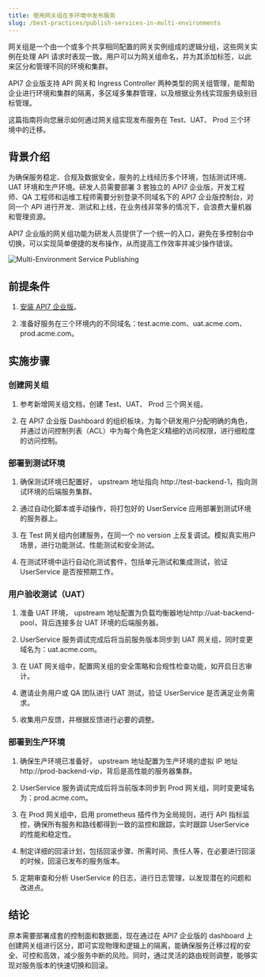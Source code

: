 ```yaml
---
title: 使用网关组在多环境中发布服务
slug: /best-practices/publish-services-in-multi-environments
---
```


网关组是一个由一个或多个共享相同配置的网关实例组成的逻辑分组，这些网关实例在处理 API 请求时表现一致。用户可以为网关组命名，并为其添加标签，以此来区分和管理不同的环境和集群。

API7 企业版支持 API 网关和 Ingress Controller 两种类型的网关组管理，能帮助企业进行环境和集群的隔离，多区域多集群管理，以及根据业务线实现服务级别目标管理。

这篇指南将向您展示如何通过网关组实现发布服务在 Test、UAT、 Prod 三个环境中的迁移。

## 背景介绍

为确保服务稳定、合规及数据安全，服务的上线经历多个环境，包括测试环境、UAT 环境和生产环境。研发人员需要部署 3 套独立的 API7 企业版，开发工程师、QA 工程师和运维工程师需要分别登录不同域名下的 API7 企业版控制台，对同一个 API 进行开发、测试和上线，在业务线非常多的情况下，会浪费大量机器和管理资源。

API7 企业版的网关组功能为研发人员提供了一个统一的入口，避免在多控制台中切换，可以实现简单便捷的发布操作，从而提高工作效率并减少操作错误。

![Multi-Environment Service Publishing](https://static.apiseven.com/uploads/2024/07/08/uxX5p7xl_multi-environment%20release.PNG)

## 前提条件

1. [安装 API7 企业版](../getting-started/install-api7-ee.md)。

2. 准备好服务在三个环境内的不同域名：test.acme.com、uat.acme.com、prod.acme.com。

## 实施步骤

### 创建网关组

1. 参考新增网关组文档，创建 Test、UAT、 Prod 三个网关组。

2. 在 API7 企业版 Dashboard 的组织板块，为每个研发用户分配明确的角色，并通过访问控制列表（ACL）中为每个角色定义精细的访问权限，进行细粒度的访问控制。

### 部署到测试环境

1. 确保测试环境已配置好， upstream 地址指向 http://test-backend-1，指向测试环境的后端服务集群。

2. 通过自动化脚本或手动操作，将打包好的 UserService 应用部署到测试环境的服务器上。

3. 在 Test 网关组内创建服务，在同一个 no version 上反复调试。模拟真实用户场景，进行功能测试、性能测试和安全测试。

4. 在测试环境中运行自动化测试套件，包括单元测试和集成测试，验证 UserService 是否按预期工作。

### 用户验收测试（UAT）

1. 准备 UAT 环境， upstream 地址配置为负载均衡器地址http://uat-backend-pool，背后连接多台 UAT 环境的后端服务器。

2. UserService 服务调试完成后将当前服务版本同步到 UAT 网关组，同时变更域名为：uat.acme.com。

3. 在 UAT 网关组中，配置网关组的安全策略和合规性检查功能，如开启日志审计。

4. 邀请业务用户或 QA 团队进行 UAT 测试，验证 UserService 是否满足业务需求。

5. 收集用户反馈，并根据反馈进行必要的调整。

### 部署到生产环境

1. 确保生产环境已准备好， upstream 地址配置为生产环境的虚拟 IP 地址http://prod-backend-vip，背后是高性能的服务器集群。

2. UserService 服务调试完成后将当前版本同步到 Prod 网关组，同时变更域名为：prod.acme.com。

3. 在 Prod 网关组中，启用 prometheus 插件作为全局规则，进行 API 指标监控，确保所有服务和路线都得到一致的监控和跟踪，实时跟踪 UserService 的性能和稳定性。

4. 制定详细的回滚计划，包括回滚步骤、所需时间、责任人等，在必要进行回滚的时候，回滚已发布的服务版本。

5. 定期审查和分析 UserService 的日志，进行日志管理，以发现潜在的问题和改进点。

## 结论

原本需要部署成套的控制面和数据面，现在通过在 API7 企业版的 dashboard 上创建网关组进行区分，即可实现物理和逻辑上的隔离，能确保服务迁移过程的安全、可控和高效，减少服务中断的风险。同时，通过灵活的路由规则调整，能够实现对服务版本的快速切换和回滚。
